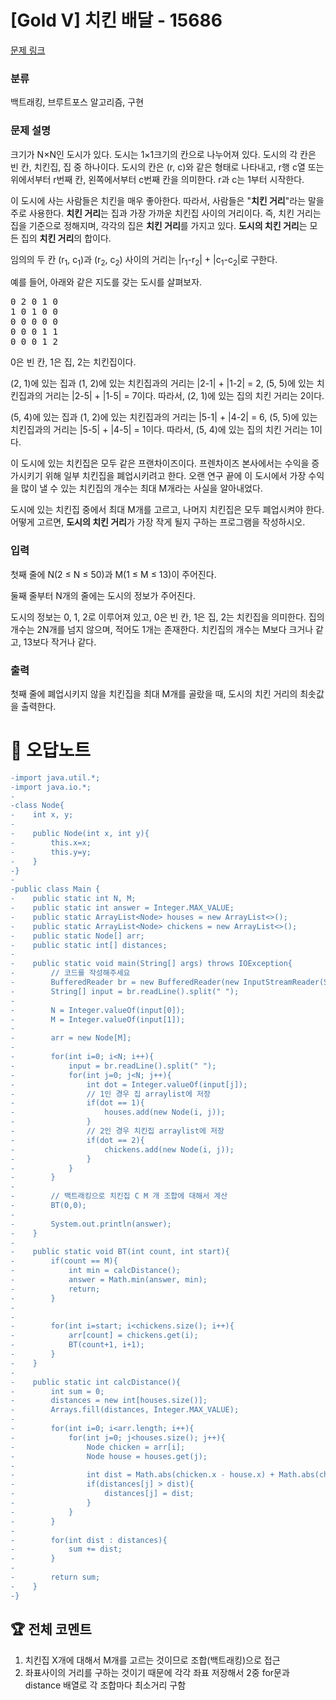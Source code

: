 # [Gold V] 치킨 배달 - 15686 

[문제 링크](https://www.acmicpc.net/problem/15686) 

### 분류

백트래킹, 브루트포스 알고리즘, 구현

### 문제 설명

<p>크기가 N×N인 도시가 있다. 도시는 1×1크기의 칸으로 나누어져 있다. 도시의 각 칸은 빈 칸, 치킨집, 집 중 하나이다. 도시의 칸은 (r, c)와 같은 형태로 나타내고, r행 c열 또는 위에서부터 r번째 칸, 왼쪽에서부터 c번째 칸을 의미한다. r과 c는 1부터 시작한다.</p>

<p>이 도시에 사는 사람들은 치킨을 매우 좋아한다. 따라서, 사람들은 "<strong>치킨 거리</strong>"라는 말을 주로 사용한다. <strong>치킨 거리</strong>는 집과 가장 가까운 치킨집 사이의 거리이다. 즉, 치킨 거리는 집을 기준으로 정해지며, 각각의 집은 <strong>치킨 거리</strong>를 가지고 있다. <strong>도시의 치킨 거리</strong>는 모든 집의 <strong>치킨 거리</strong>의 합이다.</p>

<p>임의의 두 칸 (r<sub>1</sub>, c<sub>1</sub>)과 (r<sub>2</sub>, c<sub>2</sub>) 사이의 거리는 |r<sub>1</sub>-r<sub>2</sub>| + |c<sub>1</sub>-c<sub>2</sub>|로 구한다.</p>

<p>예를 들어, 아래와 같은 지도를 갖는 도시를 살펴보자.</p>

<pre>0 2 0 1 0
1 0 1 0 0
0 0 0 0 0
0 0 0 1 1
0 0 0 1 2
</pre>

<p>0은 빈 칸, 1은 집, 2는 치킨집이다.</p>

<p>(2, 1)에 있는 집과 (1, 2)에 있는 치킨집과의 거리는 |2-1| + |1-2| = 2, (5, 5)에 있는 치킨집과의 거리는 |2-5| + |1-5| = 7이다. 따라서, (2, 1)에 있는 집의 치킨 거리는 2이다.</p>

<p>(5, 4)에 있는 집과 (1, 2)에 있는 치킨집과의 거리는 |5-1| + |4-2| = 6, (5, 5)에 있는 치킨집과의 거리는 |5-5| + |4-5| = 1이다. 따라서, (5, 4)에 있는 집의 치킨 거리는 1이다.</p>

<p>이 도시에 있는 치킨집은 모두 같은 프랜차이즈이다. 프렌차이즈 본사에서는 수익을 증가시키기 위해 일부 치킨집을 폐업시키려고 한다. 오랜 연구 끝에 이 도시에서 가장 수익을 많이 낼 수 있는  치킨집의 개수는 최대 M개라는 사실을 알아내었다.</p>

<p>도시에 있는 치킨집 중에서 최대 M개를 고르고, 나머지 치킨집은 모두 폐업시켜야 한다. 어떻게 고르면, <strong>도시의 치킨 거리</strong>가 가장 작게 될지 구하는 프로그램을 작성하시오.</p>

### 입력 

 <p>첫째 줄에 N(2 ≤ N ≤ 50)과 M(1 ≤ M ≤ 13)이 주어진다.</p>

<p>둘째 줄부터 N개의 줄에는 도시의 정보가 주어진다.</p>

<p>도시의 정보는 0, 1, 2로 이루어져 있고, 0은 빈 칸, 1은 집, 2는 치킨집을 의미한다. 집의 개수는 2N개를 넘지 않으며, 적어도 1개는 존재한다. 치킨집의 개수는 M보다 크거나 같고, 13보다 작거나 같다.</p>

### 출력 

 <p>첫째 줄에 폐업시키지 않을 치킨집을 최대 M개를 골랐을 때, 도시의 치킨 거리의 최솟값을 출력한다.</p>



#  🚀  오답노트 

```diff
-import java.util.*;
-import java.io.*;
-
-class Node{
-    int x, y;
-    
-    public Node(int x, int y){
-        this.x=x;
-        this.y=y;
-    }
-}
-
-public class Main {
-    public static int N, M;
-    public static int answer = Integer.MAX_VALUE;
-    public static ArrayList<Node> houses = new ArrayList<>();
-    public static ArrayList<Node> chickens = new ArrayList<>();
-    public static Node[] arr;
-    public static int[] distances;
-    
-    public static void main(String[] args) throws IOException{
-        // 코드를 작성해주세요
-        BufferedReader br = new BufferedReader(new InputStreamReader(System.in));
-        String[] input = br.readLine().split(" ");
-        
-        N = Integer.valueOf(input[0]);
-        M = Integer.valueOf(input[1]);
-        
-        arr = new Node[M];
-        
-        for(int i=0; i<N; i++){
-            input = br.readLine().split(" ");
-            for(int j=0; j<N; j++){
-                int dot = Integer.valueOf(input[j]);
-                // 1인 경우 집 arraylist에 저장
-                if(dot == 1){
-                    houses.add(new Node(i, j));
-                }
-                // 2인 경우 치킨집 arraylist에 저장
-                if(dot == 2){
-                    chickens.add(new Node(i, j));
-                }
-            }
-        }
-        
-        // 백트래킹으로 치킨집 C M 개 조합에 대해서 계산
-        BT(0,0);
-        
-        System.out.println(answer);
-    }
-    
-    public static void BT(int count, int start){
-        if(count == M){
-            int min = calcDistance();
-            answer = Math.min(answer, min);
-            return;
-        }
-        
-        
-        for(int i=start; i<chickens.size(); i++){
-            arr[count] = chickens.get(i);
-            BT(count+1, i+1);
-        }
-    }
-    
-    public static int calcDistance(){
-        int sum = 0;
-        distances = new int[houses.size()];
-        Arrays.fill(distances, Integer.MAX_VALUE);
-        
-        for(int i=0; i<arr.length; i++){
-            for(int j=0; j<houses.size(); j++){
-                Node chicken = arr[i];
-                Node house = houses.get(j);
-                
-                int dist = Math.abs(chicken.x - house.x) + Math.abs(chicken.y - house.y);
-                if(distances[j] > dist){
-                    distances[j] = dist;
-                }
-            }
-        }
-        
-        for(int dist : distances){
-            sum += dist;
-        }
-        
-        return sum;
-    }
-}

```


 ## 🏆 전체 코멘트 

1. 치킨집 X개에 대해서 M개를 고르는 것이므로 조합(백트래킹)으로 접근
2. 좌표사이의 거리를 구하는 것이기 때문에 각각 좌표 저장해서 2중 for문과 distance 배열로 각 조합마다 최소거리 구함